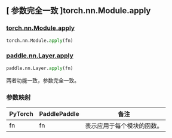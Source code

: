 ## [ 参数完全一致 ]torch.nn.Module.apply

### [torch.nn.Module.apply](https://pytorch.org/docs/stable/generated/torch.nn.Module.html?highlight=torch+nn+module+apply#torch.nn.Module.apply)

```python
torch.nn.Module.apply(fn)
```

### [paddle.nn.Layer.apply](https://www.paddlepaddle.org.cn/documentation/docs/zh/develop/api/paddle/nn/Layer_cn.html)

```python
paddle.nn.Layer.apply(fn)
```

两者功能一致，参数完全一致。

### 参数映射

| PyTorch | PaddlePaddle |            备注            |
|  -----  |  ----------  |  ------------------------ |
|   fn    |      fn      | 表示应用于每个模块的函数。 |
